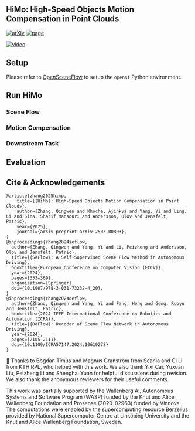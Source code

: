 HiMo: High-Speed Objects Motion Compensation in Point Clouds
---

[![arXiv](https://img.shields.io/badge/arXiv-2503.00803-b31b1b?logo=arxiv&logoColor=white)](https://arxiv.org/abs/2503.00803)
[![page](https://img.shields.io/badge/Project-Page-green)](https://kin-zhang.github.io/HiMo)
<!-- [![poster](https://img.shields.io/badge/ECCV24|Poster-6495ed?style=flat&logo=Shotcut&logoColor=wihte)](https://hkustconnect-my.sharepoint.com/:b:/g/personal/qzhangcb_connect_ust_hk/EWyWD-tAX4xIma5U7ZQVk9cBVjsFv0Y_jAC2G7xAB-w4cg?e=c3FbMg)  -->
[![video](https://img.shields.io/badge/video-YouTube-FF0000?logo=youtube&logoColor=white)](https://youtu.be/6eXc6zoQk-4?si=MEo9BEOLlTkZoBw1)


## Setup
Please refer to [OpenSceneFlow](https://github.com/KTH-RPL/OpenSceneFlow) to setup the `opensf` Python environment.


## Run HiMo

### Scene Flow

### Motion Compensation

### Downstream Task



## Evaluation



## Cite & Acknowledgements

```
@article{zhang2025himp,
    title={{HiMo}: High-Speed Objects Motion Compensation in Point Clouds},
    author={Zhang, Qingwen and Khoche, Ajinkya and Yang, Yi and Ling, Li and Sina, Sharif Mansouri and Andersson, Olov and Jensfelt, Patric},
    year={2025},
    journal={arXiv preprint arXiv:2503.00803},
}
@inproceedings{zhang2024seflow,
  author={Zhang, Qingwen and Yang, Yi and Li, Peizheng and Andersson, Olov and Jensfelt, Patric},
  title={{SeFlow}: A Self-Supervised Scene Flow Method in Autonomous Driving},
  booktitle={European Conference on Computer Vision (ECCV)},
  year={2024},
  pages={353–369},
  organization={Springer},
  doi={10.1007/978-3-031-73232-4_20},
}
@inproceedings{zhang2024deflow,
  author={Zhang, Qingwen and Yang, Yi and Fang, Heng and Geng, Ruoyu and Jensfelt, Patric},
  booktitle={2024 IEEE International Conference on Robotics and Automation (ICRA)}, 
  title={{DeFlow}: Decoder of Scene Flow Network in Autonomous Driving}, 
  year={2024},
  pages={2105-2111},
  doi={10.1109/ICRA57147.2024.10610278}
}
```

💞 Thanks to Bogdan Timus and Magnus Granström from Scania and Ci Li from KTH RPL, who helped with this work. 
We also thank Yixi Cai, Yuxuan Liu, Peizheng Li and Shenghai Yuan for helpful discussions during revision.
We also thank the anonymous reviewers for their useful comments.

This work was partially supported by the Wallenberg AI, Autonomous Systems and Software Program (WASP) funded by the Knut and Alice Wallenberg Foundation and Prosense (2020-02963) funded by Vinnova. 
The computations were enabled by the supercomputing resource Berzelius provided by National Supercomputer Centre at Linköping University and the Knut and Alice Wallenberg Foundation, Sweden.